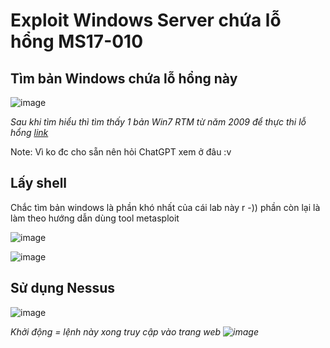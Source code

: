 # Exploit Windows Server chứa lỗ hổng MS17-010

## Tìm bản Windows chứa lỗ hổng này

![image](https://github.com/user-attachments/assets/ee095364-1cab-4372-9722-565112ca47de)

*Sau khi tìm hiểu thì tìm thấy 1 bản Win7 RTM từ năm 2009 để thực thi lỗ hổng [link](https://archive.org/details/win10-1607)*

Note: Vì ko đc cho sẵn nên hỏi ChatGPT xem ở đâu :v

## Lấy shell

Chắc tìm bản windows là phần khó nhất của cái lab này r -)) phần còn lại là làm theo hướng dẫn dùng tool metasploit

![image](https://github.com/user-attachments/assets/ef70c868-e1be-4cf9-88df-104ccf671c04)

![image](https://github.com/user-attachments/assets/6f7fbd1c-7adb-43c5-8861-019a0019779f)

## Sử dụng Nessus 

![image](https://github.com/user-attachments/assets/32e80b1b-117b-4040-90a0-4944a59580b0)

*Khởi động = lệnh này xong truy cập vào trang web ![image](https://github.com/user-attachments/assets/fd61212c-3705-468d-87aa-4c94b6176ae2)*


